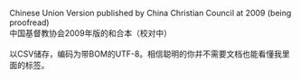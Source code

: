 Chinese Union Version published by China Christian Council at 2009 (being proofread)<br />
中国基督教协会2009年版的和合本（校对中）<br />
<br />
以CSV储存，编码为带BOM的UTF-8。相信聪明的你并不需要文档也能看懂我里面的标签。